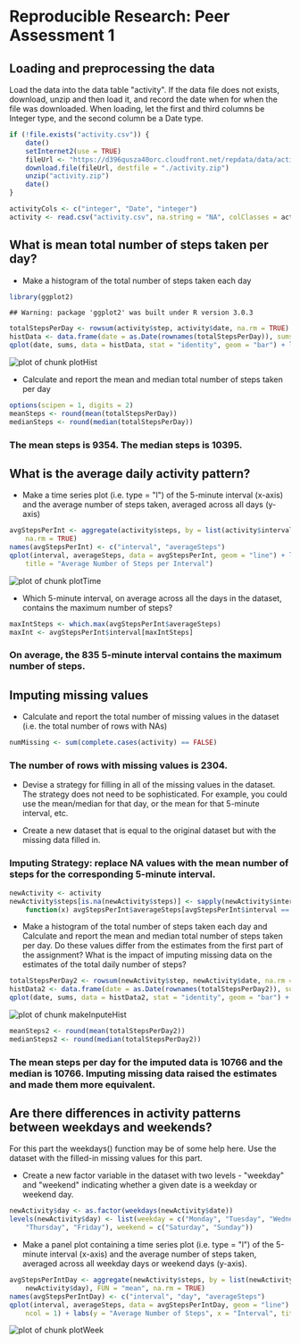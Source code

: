 # Reproducible Research: Peer Assessment 1

## Loading and preprocessing the data
Load the data into the data table "activity". If the data file does not exists, download, unzip and then load it, and record the date when for when the file was downloaded. When loading, let the first and third columns be Integer type, and the second column be a Date type.


```r
if (!file.exists("activity.csv")) {
    date()
    setInternet2(use = TRUE)
    fileUrl <- "https://d396qusza40orc.cloudfront.net/repdata/data/activity.zip"
    download.file(fileUrl, destfile = "./activity.zip")
    unzip("activity.zip")
    date()
}

activityCols <- c("integer", "Date", "integer")
activity <- read.csv("activity.csv", na.string = "NA", colClasses = activityCols)
```


## What is mean total number of steps taken per day?
- Make a histogram of the total number of steps taken each day


```r
library(ggplot2)
```

```
## Warning: package 'ggplot2' was built under R version 3.0.3
```

```r
totalStepsPerDay <- rowsum(activity$step, activity$date, na.rm = TRUE)
histData <- data.frame(date = as.Date(rownames(totalStepsPerDay)), sums = totalStepsPerDay)
qplot(date, sums, data = histData, stat = "identity", geom = "bar") + labs(title = "Total Number of Steps per Day")
```

![plot of chunk plotHist](figure/plotHist.png) 


- Calculate and report the mean and median total number of steps taken per day

```r
options(scipen = 1, digits = 2)
meanSteps <- round(mean(totalStepsPerDay))
medianSteps <- round(median(totalStepsPerDay))
```


### The mean steps is 9354. The median steps is 10395.

## What is the average daily activity pattern?
- Make a time series plot (i.e. type = "l") of the 5-minute interval (x-axis) and the average number of steps taken, averaged across all days (y-axis)


```r
avgStepsPerInt <- aggregate(activity$steps, by = list(activity$interval), FUN = "mean", 
    na.rm = TRUE)
names(avgStepsPerInt) <- c("interval", "averageSteps")
qplot(interval, averageSteps, data = avgStepsPerInt, geom = "line") + labs(y = "average steps", 
    title = "Average Number of Steps per Interval")
```

![plot of chunk plotTime](figure/plotTime.png) 


- Which 5-minute interval, on average across all the days in the dataset, contains the maximum number of steps?

```r
maxIntSteps <- which.max(avgStepsPerInt$averageSteps)
maxInt <- avgStepsPerInt$interval[maxIntSteps]
```


### On average, the 835 5-minute interval contains the maximum number of steps.

## Imputing missing values


- Calculate and report the total number of missing values in the dataset (i.e. the total number of rows with NAs)

```r
numMissing <- sum(complete.cases(activity) == FALSE)
```


### The number of rows with missing values is 2304.

- Devise a strategy for filling in all of the missing values in the dataset. The strategy does not need to be sophisticated. For example, you could use the mean/median for that day, or the mean for that 5-minute interval, etc.

- Create a new dataset that is equal to the original dataset but with the missing data filled in.

### Imputing Strategy: replace NA values with the mean number of steps for the corresponding 5-minute interval.

```r
newActivity <- activity
newActivity$steps[is.na(newActivity$steps)] <- sapply(newActivity$interval[is.na(newActivity$steps)], 
    function(x) avgStepsPerInt$averageSteps[avgStepsPerInt$interval == x])
```


- Make a histogram of the total number of steps taken each day and Calculate and report the mean and median total number of steps taken per day. Do these values differ from the estimates from the first part of the assignment? What is the impact of imputing missing data on the estimates of the total daily number of steps?

```r
totalStepsPerDay2 <- rowsum(newActivity$step, newActivity$date, na.rm = TRUE)
histData2 <- data.frame(date = as.Date(rownames(totalStepsPerDay2)), sums = totalStepsPerDay2)
qplot(date, sums, data = histData2, stat = "identity", geom = "bar") + labs(title = "Total Number of Steps per Day")
```

![plot of chunk makeInputeHist](figure/makeInputeHist.png) 

```r
meanSteps2 <- round(mean(totalStepsPerDay2))
medianSteps2 <- round(median(totalStepsPerDay2))
```


### The mean steps per day for the imputed data is 10766 and the median is 10766. Imputing missing data raised the estimates and made them more equivalent.

## Are there differences in activity patterns between weekdays and weekends?
For this part the weekdays() function may be of some help here. Use the dataset with the filled-in missing values for this part.

- Create a new factor variable in the dataset with two levels - "weekday" and "weekend" indicating whether a given date is a weekday or weekend day.


```r
newActivity$day <- as.factor(weekdays(newActivity$date))
levels(newActivity$day) <- list(weekday = c("Monday", "Tuesday", "Wednesday", 
    "Thursday", "Friday"), weekend = c("Saturday", "Sunday"))
```


- Make a panel plot containing a time series plot (i.e. type = "l") of the 5-minute interval (x-axis) and the average number of steps taken, averaged across all weekday days or weekend days (y-axis).


```r
avgStepsPerIntDay <- aggregate(newActivity$steps, by = list(newActivity$interval, 
    newActivity$day), FUN = "mean", na.rm = TRUE)
names(avgStepsPerIntDay) <- c("interval", "day", "averageSteps")
qplot(interval, averageSteps, data = avgStepsPerIntDay, geom = "line") + facet_wrap(~day, 
    ncol = 1) + labs(y = "Average Number of Steps", x = "Interval", title = "Average Number of Steps per Interval by Day")
```

![plot of chunk plotWeek](figure/plotWeek.png) 

